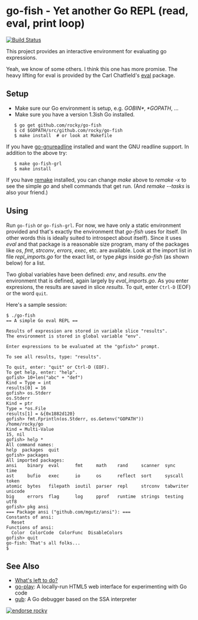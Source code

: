 go-fish - Yet another Go REPL (read, eval, print loop)
============================================================================

[![Build Status](https://travis-ci.org/rocky/go-fish.png)](https://travis-ci.org/rocky/go-fish)

This project provides an interactive environment for evaluating go
expressions.

Yeah, we know of some others. I think this one has more promise. The
heavy lifting for eval is provided by the Carl Chatfield's
[eval](https://github.com/0xfaded/eval) package.

Setup
-----

* Make sure our Go environment is setup, e.g. *$GOBIN*, *$GOPATH*, ...
* Make sure you have a version 1.3ish Go installed.

```
   $ go get github.com/rocky/go-fish
   $ cd $GOPATH/src/github.com/rocky/go-fish
   $ make install  # or look at Makefile
```

If you have
[go-gnureadline](https://code.google.com/p/go-gnureadline/) installed
and want the GNU readline support. In addition to the above try:

```
   $ make go-fish-grl
   $ make install
```

If you have [remake](https://github.com/rocky/remake) installed, you can change *make* above to *remake -x* to see the simple *go* and shell commands that get run. (And *remake --tasks* is also your friend.)

Using
-----

Run `go-fish` or `go-fish-grl`. For now, we have only a static
environment provided and that's exactly the environment that *go-fish*
uses for itself. (In other words this is ideally suited to introspect
about itself). Since it uses *eval* and that package is a reasonable size program,
many of the packages like *os*, *fmt*, *strconv*, *errors*, *exec*, etc. are
available. Look at the import list in file *repl_imports.go* for the
exact list, or type *pkgs* inside *go-fish* (as shown below) for a list.

Two global variables have been defined: *env*, and *results*. *env*
the environment that is defined, again largely by
*eval_imports.go*. As you enter expresions, the results are saved in
slice *results*. To quit, enter `Ctrl-D` (EOF) or the word `quit`.

Here's a sample session:

```console
$ ./go-fish
== A simple Go eval REPL ==

Results of expression are stored in variable slice "results".
The environment is stored in global variable "env".

Enter expressions to be evaluated at the "gofish>" prompt.

To see all results, type: "results".

To quit, enter: "quit" or Ctrl-D (EOF).
To get help, enter: "help".
gofish> 10+len("abc" + "def")
Kind = Type = int
results[0] = 16
gofish> os.Stderr
os.Stderr
Kind = ptr
Type = *os.File
results[1] = &{0x1882d120}
gofish> fmt.Fprintln(os.Stderr, os.Getenv("GOPATH"))
/home/rocky/go
Kind = Multi-Value
15, nil
gofish> help *
All command names:
help  packages  quit
gofish> packages
All imported packages:
ansi    binary  eval      fmt     math    rand     scanner  sync       time
ast     bufio   exec      io      os      reflect  sort     syscall    token
atomic  bytes   filepath  ioutil  parser  repl     strconv  tabwriter  unicode
big     errors  flag      log     pprof   runtime  strings  testing    utf8
gofish> pkg ansi
=== Package ansi ("github.com/mgutz/ansi"): ===
Constants of ansi:
  Reset
Functions of ansi:
  Color  ColorCode  ColorFunc  DisableColors
gofish> quit
go-fish: That's all folks...
$
```

See Also
--------

* [What's left to do?](https://github.com/rocky/go-fish/wiki/What%27s-left-to-do%3F)
* [go-play](http://code.google.com/p/go-play): A locally-run HTML5 web interface for experimenting with Go code
* [gub](https://github.com/rocky/ssa-interp): A Go debugger based on the SSA interpreter

[![endorse rocky](https://api.coderwall.com/rocky/endorsecount.png)](https://coderwall.com/rocky)
